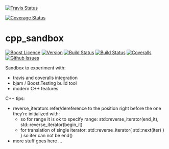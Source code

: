 [![Travis Status](https://api.travis-ci.org/rafald/cpp_sandbox.svg?branch=master)](https://api.travis-ci.org/rafald/cpp_sandbox.svg?branch=master)

[![Coverage Status](https://coveralls.io/repos/github/rafald/cpp_sandbox/badge.svg?branch=master)](https://coveralls.io/github/rafald/cpp_sandbox?branch=master)

# cpp_sandbox

<a href="http://www.boost.org/LICENSE_1_0.txt" target="_blank">![Boost Licence](http://img.shields.io/badge/license-boost-blue.svg)</a>
<a href="https://github.com/rafald/cpp_sandbox/releases" target="_blank">![Version](https://badge.fury.io/gh/rafald%2Fcpp_sandbox.svg)</a>
<a href="https://travis-ci.org/rafald/cpp_sandbox" target="_blank">![Build Status](https://img.shields.io/travis/rafald/cpp_sandbox.svg?label=linux/osx)</a>
<a href="https://ci.appveyor.com/project/rafald/cpp_sandbox" target="_blank">![Build Status](https://img.shields.io/appveyor/ci/rafald/cpp_sandbox.svg?label=windows)</a>
<a href="https://coveralls.io/r/rafald/cpp_sandbox?branch=master" target="_blank">![Coveralls](http://img.shields.io/coveralls/rafald/cpp_sandbox/master.svg)</a>
<a href="http://github.com/rafald/cpp_sandbox/issues" target="_blank">![Github Issues](https://img.shields.io/github/issues/rafald/cpp_sandbox.svg)</a>

Sandbox to experiment with:
* travis and coveralls integration
* bjam / Boost.Testing build tool
* modern C++ features


C++ tips:
* reverse_iterators refer/dereference to the position right before the one they’re initialized with:
  * so for range it is ok to specify range:  std::reverse_iterator(end_it), std::reverse_iterator(begin_it) 
  * for translation of single iterator:  std::reverse_iterator( std::next(iter) ) ) so iter can not be end()
* more stuff goes here ...
